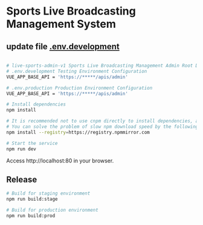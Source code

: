 # Sports Live Broadcasting Management System

## update file [.env.development](.env.development)
```bash

# live-sports-admin-v1 Sports Live Broadcasting Management Admin Root Directory
# .env.development Testing Environment Configuration 
VUE_APP_BASE_API = 'https://*****/apis/admin'

# .env.production Production Environment Configuration 
VUE_APP_BASE_API = 'https://*****/apis/admin'

# Install dependencies
npm install

# It is recommended not to use cnpm directly to install dependencies, as there may be various strange bugs. 
# You can solve the problem of slow npm download speed by the following operation
npm install --registry=https://registry.npmmirror.com

# Start the service
npm run dev
```

Access http://localhost:80 in your browser.

## Release

```bash
# Build for staging environment
npm run build:stage

# Build for production environment
npm run build:prod

```